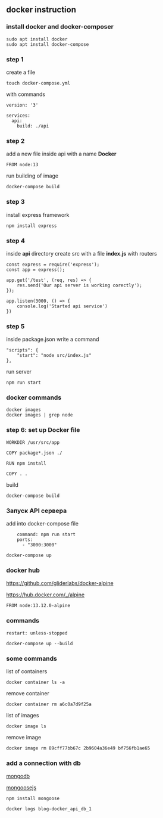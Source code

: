 ## docker instruction

### install docker and docker-composer

```
sudo apt install docker
sudo apt install docker-compose
```

### step 1

create a file
```
touch docker-compose.yml
```

with commands
```
version: '3'

services:
  api:
    build: ./api
```

### step 2

add a new file inside api with a name **Docker**
```
FROM node:13
```

run building of image
```
docker-compose build
```

### step 3

install express framework

```
npm install express
```

### step 4

inside **api** directory create src with a file **index.js** with routers
```
const express = require('express');
const app = express();

app.get('/test', (req, res) => {
	res.send('Our api server is working corectly');
});

app.listen(3000, () => {
	console.log('Started api service')
})
```

### step 5
inside package.json write a command

```
"scripts": {
    "start": "node src/index.js"
},
```

run server

```
npm run start
```

### docker commands
```
docker images
docker images | grep node
```

### step 6: set up Docker file
```
WORKDIR /usr/src/app

COPY package*.json ./

RUN npm install

COPY . .
```

build
```
docker-compose build
```


### Запуск API сервера
add into docker-compose file
```
    command: npm run start
    ports:
      - "3000:3000"
```

```
docker-compose up
```

### docker hub

https://github.com/gliderlabs/docker-alpine

https://hub.docker.com/_/alpine

```
FROM node:13.12.0-alpine
```

### commands
```
restart: unless-stopped
```

```
docker-compose up --build
```


### some commands

list of containers
```
docker container ls -a
```

remove container
```
docker container rm a6c0a7d9f25a
```

list of images
```
docker image ls
```

remove image
```
docker image rm 89cff77bb67c 2b9604a36e49 bf756fb1ae65
```

### add a connection with db
[mongodb](https://docs.atlas.mongodb.com/getting-started/)

[mongoosejs](https://mongoosejs.com/docs/)

```
npm install mongoose
```

```
docker logs blog-docker_api_db_1
```
